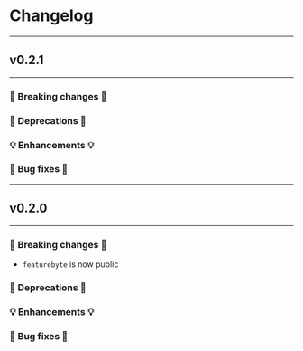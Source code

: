 # Changelog

---

## v0.2.1

---

### 🛑 Breaking changes 🛑


### 🚩 Deprecations 🚩


### 💡 Enhancements 💡


### 🧰 Bug fixes 🧰

---

## v0.2.0

---
### 🛑 Breaking changes 🛑
+ `featurebyte` is now public

### 🚩 Deprecations 🚩


### 💡 Enhancements 💡


### 🧰 Bug fixes 🧰
